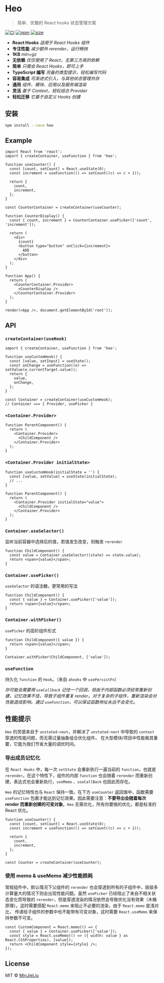 # Heo

> 简单、优雅的 React hooks 状态管理方案

[![CI](https://img.shields.io/github/workflow/status/MinJieLiu/heo/CI)](https://github.com/MinJieLiu/heo/actions?query=workflow%3ACI)
[![npm](https://img.shields.io/npm/v/heo)](https://www.npmjs.com/package/heo)
[![size](https://img.shields.io/bundlephobia/minzip/heo)](https://bundlephobia.com/result?p=heo)

- **React Hooks** _适用于 React Hooks 组件_
- **专注性能** _减少额外 rerender，运行畅快_
- **1KB** _min+gz_
- **无依赖** _仅仅使用了 React，无第三方库的依赖_
- **简单** _只需会 React Hooks，即可上手_
- **TypeScript 编写** _完备的类型提示，轻松编写代码_
- **容易集成** _可渐进式引入，与其他状态管理共存_
- **通用** _组件、模块、应用以及服务端渲染_
- **灵活** _基于 Context，轻松组合 Provider_
- **轻松迁移** _它基于自定义 Hooks 创建_

## 安装

```bash
npm install --save heo
```

## Example

```tsx
import React from 'react';
import { createContainer, useFunction } from 'heo';

function useCounter() {
  const [count, setCount] = React.useState(0);
  const increment = useFunction(() => setCount((c) => c + 1));

  return {
    count,
    increment,
  };
}

const CounterContainer = createContainer(useCounter);

function CounterDisplay() {
  const { count, increment } = CounterContainer.usePicker(['count', 'increment']);

  return (
    <div>
      {count}
      <button type="button" onClick={increment}>
        ADD
      </button>
    </div>
  );
}

function App() {
  return (
    <CounterContainer.Provider>
      <CounterDisplay />
    </CounterContainer.Provider>
  );
}

render(<App />, document.getElementById('root'));
```

## API

### `createContainer(useHook)`

```tsx
import { createContainer, useFunction } from 'heo';

function useCustomHook() {
  const [value, setInput] = useState();
  const onChange = useFunction((e) => setValue(e.currentTarget.value));
  return {
    value,
    onChange,
  };
}

const Container = createContainer(useCustomHook);
// Container === { Provider, usePicker }
```

### `<Container.Provider>`

```tsx
function ParentComponent() {
  return (
    <Container.Provider>
      <ChildComponent />
    </Container.Provider>
  );
}
```

### `<Container.Provider initialState>`

```tsx
function useCustomHook(initialState = '') {
  const [value, setValue] = useState(initialState);
  // ...
}

function ParentComponent() {
  return (
    <Container.Provider initialState="value">
      <ChildComponent />
    </Container.Provider>
  );
}
```

### `Container.useSelector()`

监听当前容器中选择后的值，若值发生改变，则触发 `rerender`

```tsx
function ChildComponent() {
  const value = Container.useSelector((state) => state.value);
  return <span>{value}</span>;
}
```

### `Container.usePicker()`

`useSelector` 的语法糖，更常用的写法

```tsx
function ChildComponent() {
  const { value } = Container.usePicker(['value']);
  return <span>{value}</span>;
}
```

### `Container.withPicker()`

`usePicker` 的高阶组件形式

```tsx
function ChildComponent({ value }) {
  return <span>{value}</span>;
}

Container.withPicker(ChildComponent, ['value']);
```

### `useFunction`

持久化 `function` 的 `Hook`。（来自 `ahooks` 中 `usePersistFn`）

_你可能会需要用 `useCallback` 记住一个回调，但由于内部函数必须经常重新创建，记忆效果不佳，导致子组件重复 render。对于复杂的子组件，重新渲染会对性能造成影响。通过 `useFunction`，可以保证函数地址永远不会变化。_

## 性能提示

`Heo` 的灵感来自于 `unstated-next`，并解决了 `unstated-next` 中导致的 `context` 穿透的性能问题，而无需过量抽象组合优化组件。
在大型模块/项目中性能极其重要，它能为我们节省大量的调优时间。

### 导出成员记忆化

在 `React Hooks` 中，每一次 `setState` 会重新执行一遍当前的 `function`，也就是 `rerender`。在这个特性下，组件的内部 `function` 也会随着 `rerender` 而重新创建，表达式也会重新执行，`useMemo` 、`useCallBack` 也因此而存在。

`Heo` 的记忆特性也与 `React` 保持一致。在下方 `useCounter` 返回值中，函数需要 `useFunction` 包裹才能达到记忆效果。因此需要注意：**不要导出会随着每次 render 而重新创建的可变对象**。`Heo` 无需优化，所有你要做的优化，都是标准的 React 优化。

```tsx
function useCounter() {
  const [count, setCount] = React.useState(0);
  const increment = useFunction(() => setCount((c) => c + 1));

  return {
    count,
    increment,
  };
}

const Counter = createContainer(useCounter);
```

### 使用 memo & useMemo 减少性能损耗

常规组件中，默认情况下父组件的 `rerender` 也会穿透到所有的子组件中，层级多计算量大的情况下则会出现性能问题。虽然 `usePicker` 已经阻止了来自不相关状态变化而导致的 `rerender`，但是穿透渲染的情况依然会导致优化没有效果（木桶原理）。这时需要搭配 `React.memo` 来阻止不必要的渲染，由于 `React.memo` 是浅对比， 传递给子组件的参数中也不能带有可变对象，这时需要 `React.useMemo` 来保持参数不可变。

```tsx
const CustomComponent = React.memo(() => {
  const { value } = Container.usePicker(['value']);
  const style = React.useMemo(() => ({ width: value } as React.CSSProperties), [value]);
  return <ChildComponent style={style} />;
});
```

## License

MIT © [MinJieLiu](https://github.com/MinJieLiu)
